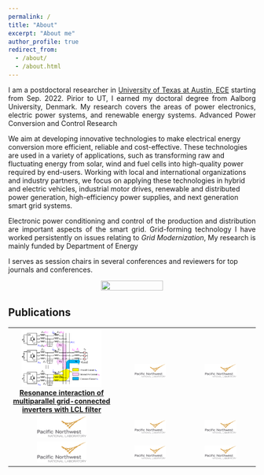 ```yaml
---
permalink: /
title: "About"
excerpt: "About me"
author_profile: true
redirect_from: 
  - /about/
  - /about.html
---
```


<p align="justify">
I am a postdoctoral researcher in <a href="https://cockrell.utexas.edu/research" rel="nofollow">University of Texas at Austin, ECE</a> starting from Sep. 2022. Pirior to UT, I earned my doctoral degree from Aalborg University, Denmark.
My research covers the areas of power electronics, electric power systems, and renewable energy systems.
Advanced Power Conversion and Control Research

We aim at developing innovative technologies to make electrical energy conversion more efficient, reliable and cost-effective. These technologies are used in a variety of applications, such as transforming raw and fluctuating energy from solar, wind and fuel cells into high-quality power required by end-users. Working with local and international organizations and industry partners, we focus on applying these technologies in hybrid and electric vehicles, industrial motor drives, renewable and distributed power generation, high-efficiency power supplies, and next generation smart grid systems.
</p>

<p align="justify">
Electronic power conditioning and control of the production and distribution are important aspects of the smart grid.
Grid-forming technology
I have worked persistently on issues relating to <i>Grid Modernization</i>, 
My research is mainly funded by Department of Energy

I serves as session chairs in several conferences and reviewers for top journals and conferences.
</p>

<center><img src="/images/Hardware.png" width="50%" height="50%"/></center>


Publications
---

<table border="0">
  <tr>
    <th><center><img src="/images/Trans1.png" width="80%" height="80%"/></center>
    <a href="https://ieeexplore.ieee.org/abstract/document/7501530" rel="nofollow">Resonance interaction of multiparallel grid-connected inverters with LCL filter</a>
    </th>
    <th><center><img src="/images/PNNL.png" width="50%" height="50%"/></center></th>
    <th><center><img src="/images/PNNL.png" width="50%" height="50%"/></center></th>
  </tr>
  <tr>
    <td>
      <center><img src="/images/PNNL.png" width="50%" height="50%"/></center>
    </td>
    <td><center><img src="/images/PNNL.png" width="50%" height="50%"/></center>
    </td>
    <td><center><img src="/images/PNNL.png" width="50%" height="50%"/></center>
    </td>
  </tr>
  <tr>
    <td><center><img src="/images/PNNL.png" width="50%" height="50%"/></center></td>
    <td><center><img src="/images/PNNL.png" width="50%" height="50%"/></center></td>
    <td><center><img src="/images/PNNL.png" width="50%" height="50%"/></center></td>
  </tr>
</table>